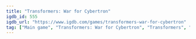 ```yaml
---
title: "Transformers: War for Cybertron"
igdb_id: 555
igdb_url: "https://www.igdb.com/games/transformers-war-for-cybertron"
tag: ["Main game", "Transformers: War for Cybertron", "Transformers", "Activision", "High Moon Studios", "Shooter", "Adventure", "Single player", "Multiplayer", "Co-operative", "Third person", "Action", "Science fiction", "Warfare"]
---
```

